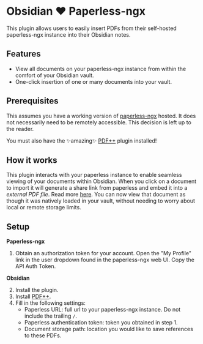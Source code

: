 # Obsidian ❤️ Paperless-ngx

This plugin allows users to easily insert PDFs from their self-hosted paperless-ngx instance into their Obsidian notes.

## Features

- View all documents on your paperless-ngx instance from within the comfort of your Obsidian vault.
- One-click insertion of one or many documents into your vault.

## Prerequisites 
This assumes you have a working version of [paperless-ngx](https://github.com/paperless-ngx/paperless-ngx) hosted. It does not necessarily need to be remotely accessible. This decision is left up to the reader. 

You must also have the ✨amazing✨ [PDF++](https://github.com/RyotaUshio/obsidian-pdf-plus) plugin installed!

## How it works
This plugin interacts with your paperless instance to enable seamless viewing of your documents within Obsidian. When you click on a document to import it will generate a share link from paperless and embed it into a *external PDF file*. Read more [here](https://ryotaushio.github.io/obsidian-pdf-plus/external-pdf-files.html). You can now view that document as though it was natively loaded in your vault, without needing to worry about local or remote storage limits.

## Setup

**Paperless-ngx**

1. Obtain an authorization token for your account. Open the "My Profile" link in the user dropdown found in the paperless-ngx web UI. Copy the API Auth Token.


**Obsidian**

2. Install the plugin.
3. Install [PDF++](https://github.com/RyotaUshio/obsidian-pdf-plus).
4. Fill in the following settings:
    - Paperless URL: full url to your paperless-ngx instance. Do not include the trailing `/`.
    - Paperless authentication token: token you obtained in step 1.
    - Document storage path: location you would like to save references to these PDFs.